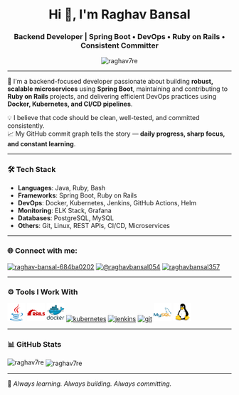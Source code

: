 <h1 align="center">Hi 👋, I'm Raghav Bansal</h1>
<h3 align="center">Backend Developer | Spring Boot • DevOps • Ruby on Rails • Consistent Committer</h3>

<p align="center">
  <img src="https://komarev.com/ghpvc/?username=raghav7re&label=Profile%20views&color=0e75b6&style=flat" alt="raghav7re" />
</p>

---

🔧 I'm a backend-focused developer passionate about building **robust, scalable microservices** using **Spring Boot**, maintaining and contributing to **Ruby on Rails** projects, and delivering efficient DevOps practices using **Docker, Kubernetes, and CI/CD pipelines**.

💡 I believe that code should be clean, well-tested, and committed consistently.  
📈 My GitHub commit graph tells the story — **daily progress, sharp focus, and constant learning**.

---

### 🛠️ Tech Stack

- **Languages**: Java, Ruby, Bash
- **Frameworks**: Spring Boot, Ruby on Rails
- **DevOps**: Docker, Kubernetes, Jenkins, GitHub Actions, Helm
- **Monitoring**: ELK Stack, Grafana
- **Databases**: PostgreSQL, MySQL
- **Others**: Git, Linux, REST APIs, CI/CD, Microservices

---

### 🌐 Connect with me:

<p align="left">
  <a href="https://linkedin.com/in/raghav-bansal-684ba0202" target="blank"><img align="center" src="https://raw.githubusercontent.com/rahuldkjain/github-profile-readme-generator/master/src/images/icons/Social/linked-in-alt.svg" alt="raghav-bansal-684ba0202" height="30" width="40" /></a>
  <a href="https://www.hackerrank.com/@raghavbansal054" target="blank"><img align="center" src="https://raw.githubusercontent.com/rahuldkjain/github-profile-readme-generator/master/src/images/icons/Social/hackerrank.svg" alt="@raghavbansal054" height="30" width="40" /></a>
  <a href="https://www.leetcode.com/raghavbansal357" target="blank"><img align="center" src="https://raw.githubusercontent.com/rahuldkjain/github-profile-readme-generator/master/src/images/icons/Social/leet-code.svg" alt="raghavbansal357" height="30" width="40" /></a>
</p>

---

### ⚙️ Tools I Work With

<p align="left">
  <a href="https://www.java.com" target="_blank"><img src="https://raw.githubusercontent.com/devicons/devicon/master/icons/java/java-original.svg" alt="java" width="40" height="40"/></a>
  <a href="https://rubyonrails.org/" target="_blank"><img src="https://raw.githubusercontent.com/devicons/devicon/master/icons/rails/rails-plain-wordmark.svg" alt="rails" width="40" height="40"/></a>
  <a href="https://www.docker.com/" target="_blank"><img src="https://raw.githubusercontent.com/devicons/devicon/master/icons/docker/docker-original-wordmark.svg" alt="docker" width="40" height="40"/></a>
  <a href="https://kubernetes.io" target="_blank"><img src="https://www.vectorlogo.zone/logos/kubernetes/kubernetes-icon.svg" alt="kubernetes" width="40" height="40"/></a>
  <a href="https://www.jenkins.io" target="_blank"><img src="https://www.vectorlogo.zone/logos/jenkins/jenkins-icon.svg" alt="jenkins" width="40" height="40"/></a>
  <a href="https://git-scm.com/" target="_blank"><img src="https://www.vectorlogo.zone/logos/git-scm/git-scm-icon.svg" alt="git" width="40" height="40"/></a>
  <a href="https://www.mysql.com/" target="_blank"><img src="https://raw.githubusercontent.com/devicons/devicon/master/icons/mysql/mysql-original-wordmark.svg" alt="mysql" width="40" height="40"/></a>
  <a href="https://www.linux.org/" target="_blank"><img src="https://raw.githubusercontent.com/devicons/devicon/master/icons/linux/linux-original.svg" alt="linux" width="40" height="40"/></a>
</p>

---

### 📊 GitHub Stats

<p>
  <img align="left" src="https://github-readme-stats.vercel.app/api/top-langs?username=raghav7re&show_icons=true&locale=en&layout=compact" alt="raghav7re" />
</p>

<p>&nbsp;<img align="center" src="https://github-readme-stats.vercel.app/api?username=raghav7re&show_icons=true&locale=en" alt="raghav7re" /></p>

---

🧠 _Always learning. Always building. Always committing._
